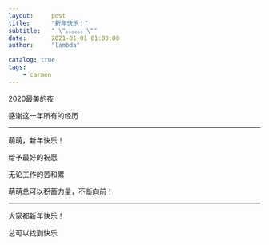 ```yaml
---
layout:     post
title:      "新年快乐！"
subtitle:   " \"。。。。。。\""
date:       2021-01-01 01:00:00
author:     "lambda"

catalog: true
tags:
    - carmen
---
```


2020最美的夜

感谢这一年所有的经历

---

萌萌，新年快乐！

给予最好的祝愿

无论工作的苦和累

萌萌总可以积蓄力量，不断向前！

---

大家都新年快乐！

总可以找到快乐
